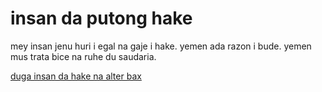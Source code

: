 # insan da putong hake

mey insan jenu huri i egal na gaje i hake. yemen ada razon i bude. yemen mus trata bice na ruhe du saudaria.

[duga insan da hake na alter bax](https://www.ohchr.org/EN/UDHR/Pages/SearchByLang.aspx)

